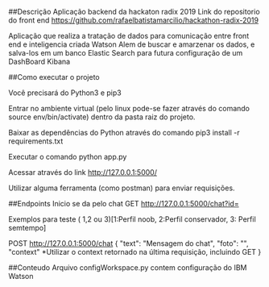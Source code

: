 ##Descrição
Aplicação backend da hackaton radix 2019 
Link do repositorio do front end https://github.com/rafaelbatistamarcilio/hackathon-radix-2019
 
Aplicação que realiza a tratação de dados para comunicação entre front end e inteligencia criada Watson
Alem de buscar e amarzenar os dados, e salva-los em um banco Elastic Search para futura configuração de um DashBoard Kibana 

##Como executar o projeto

Você precisará do Python3 e pip3

Entrar no ambiente virtual (pelo linux pode-se fazer através do comando source env/bin/activate) dentro da pasta raiz do projeto.

Baixar as dependências do Python através do comando pip3 install -r requirements.txt

Executar o comando python app.py

Acessar através do link http://127.0.0.1:5000/

Utilizar alguma ferramenta (como postman) para enviar requisições.

##Endpoints
Inicio se da pelo chat 
GET http://127.0.0.1:5000/chat?id=<ID DO CLIENTE>

Exemplos para teste
<ID DO CLIENTE>( 1,2 ou 3)[1:Perfil noob, 2:Perfil conservador, 3: Perfil semtempo]

POST http://127.0.0.1:5000/chat
{
    "text": "Mensagem do chat",
    "foto": "",
    "context" *Utilizar o context retornado na última requisição, incluindo GET
}


##Conteudo 
Arquivo configWorkspace.py contem configuração do IBM Watson
